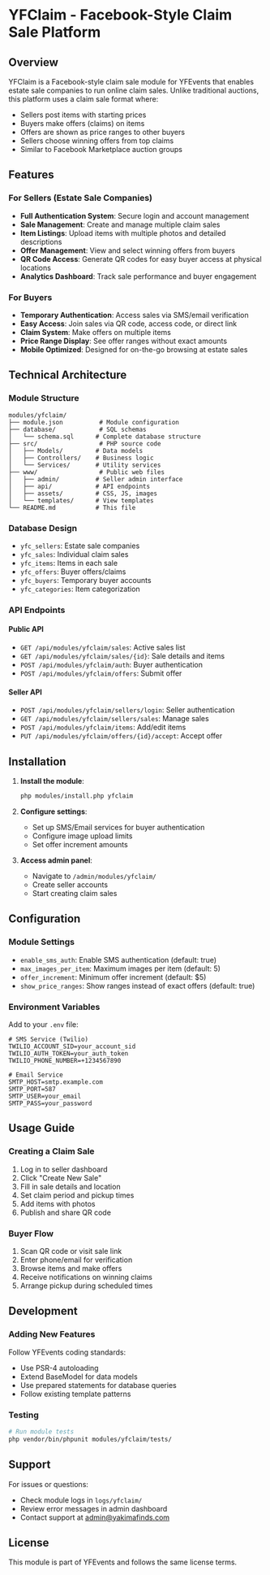 # YFClaim - Facebook-Style Claim Sale Platform

## Overview

YFClaim is a Facebook-style claim sale module for YFEvents that enables estate sale companies to run online claim sales. Unlike traditional auctions, this platform uses a claim sale format where:

- Sellers post items with starting prices
- Buyers make offers (claims) on items
- Offers are shown as price ranges to other buyers
- Sellers choose winning offers from top claims
- Similar to Facebook Marketplace auction groups

## Features

### For Sellers (Estate Sale Companies)
- **Full Authentication System**: Secure login and account management
- **Sale Management**: Create and manage multiple claim sales
- **Item Listings**: Upload items with multiple photos and detailed descriptions
- **Offer Management**: View and select winning offers from buyers
- **QR Code Access**: Generate QR codes for easy buyer access at physical locations
- **Analytics Dashboard**: Track sale performance and buyer engagement

### For Buyers
- **Temporary Authentication**: Access sales via SMS/email verification
- **Easy Access**: Join sales via QR code, access code, or direct link
- **Claim System**: Make offers on multiple items
- **Price Range Display**: See offer ranges without exact amounts
- **Mobile Optimized**: Designed for on-the-go browsing at estate sales

## Technical Architecture

### Module Structure
```
modules/yfclaim/
├── module.json          # Module configuration
├── database/            # SQL schemas
│   └── schema.sql      # Complete database structure
├── src/                 # PHP source code
│   ├── Models/         # Data models
│   ├── Controllers/    # Business logic
│   └── Services/       # Utility services
├── www/                 # Public web files
│   ├── admin/          # Seller admin interface
│   ├── api/            # API endpoints
│   ├── assets/         # CSS, JS, images
│   └── templates/      # View templates
└── README.md           # This file
```

### Database Design
- `yfc_sellers`: Estate sale companies
- `yfc_sales`: Individual claim sales
- `yfc_items`: Items in each sale
- `yfc_offers`: Buyer offers/claims
- `yfc_buyers`: Temporary buyer accounts
- `yfc_categories`: Item categorization

### API Endpoints

#### Public API
- `GET /api/modules/yfclaim/sales`: Active sales list
- `GET /api/modules/yfclaim/sales/{id}`: Sale details and items
- `POST /api/modules/yfclaim/auth`: Buyer authentication
- `POST /api/modules/yfclaim/offers`: Submit offer

#### Seller API
- `POST /api/modules/yfclaim/sellers/login`: Seller authentication
- `GET /api/modules/yfclaim/sellers/sales`: Manage sales
- `POST /api/modules/yfclaim/items`: Add/edit items
- `PUT /api/modules/yfclaim/offers/{id}/accept`: Accept offer

## Installation

1. **Install the module**:
   ```bash
   php modules/install.php yfclaim
   ```

2. **Configure settings**:
   - Set up SMS/Email services for buyer authentication
   - Configure image upload limits
   - Set offer increment amounts

3. **Access admin panel**:
   - Navigate to `/admin/modules/yfclaim/`
   - Create seller accounts
   - Start creating claim sales

## Configuration

### Module Settings
- `enable_sms_auth`: Enable SMS authentication (default: true)
- `max_images_per_item`: Maximum images per item (default: 5)
- `offer_increment`: Minimum offer increment (default: $5)
- `show_price_ranges`: Show ranges instead of exact offers (default: true)

### Environment Variables
Add to your `.env` file:
```env
# SMS Service (Twilio)
TWILIO_ACCOUNT_SID=your_account_sid
TWILIO_AUTH_TOKEN=your_auth_token
TWILIO_PHONE_NUMBER=+1234567890

# Email Service
SMTP_HOST=smtp.example.com
SMTP_PORT=587
SMTP_USER=your_email
SMTP_PASS=your_password
```

## Usage Guide

### Creating a Claim Sale
1. Log in to seller dashboard
2. Click "Create New Sale"
3. Fill in sale details and location
4. Set claim period and pickup times
5. Add items with photos
6. Publish and share QR code

### Buyer Flow
1. Scan QR code or visit sale link
2. Enter phone/email for verification
3. Browse items and make offers
4. Receive notifications on winning claims
5. Arrange pickup during scheduled times

## Development

### Adding New Features
Follow YFEvents coding standards:
- Use PSR-4 autoloading
- Extend BaseModel for data models
- Use prepared statements for database queries
- Follow existing template patterns

### Testing
```bash
# Run module tests
php vendor/bin/phpunit modules/yfclaim/tests/
```

## Support

For issues or questions:
- Check module logs in `logs/yfclaim/`
- Review error messages in admin dashboard
- Contact support at admin@yakimafinds.com

## License

This module is part of YFEvents and follows the same license terms.